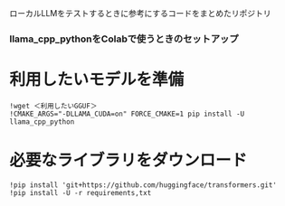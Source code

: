 ローカルLLMをテストするときに参考にするコードをまとめたリポジトリ

### llama_cpp_pythonをColabで使うときのセットアップ

# 利用したいモデルを準備

```
!wget ＜利用したいGGUF＞
!CMAKE_ARGS="-DLLAMA_CUDA=on" FORCE_CMAKE=1 pip install -U llama_cpp_python
```

# 必要なライブラリをダウンロード

```
!pip install 'git+https://github.com/huggingface/transformers.git'
!pip install -U -r requirements,txt
```